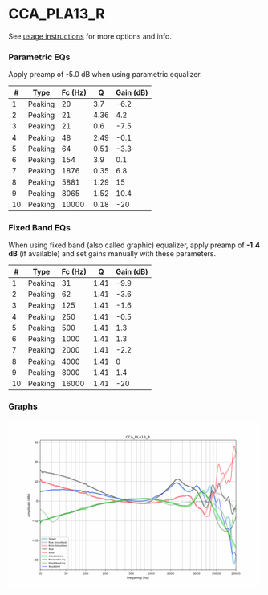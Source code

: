 # CCA_PLA13_R
See [usage instructions](https://github.com/jaakkopasanen/AutoEq#usage) for more options and info.

### Parametric EQs
Apply preamp of -5.0 dB when using parametric equalizer.

|   # | Type    |   Fc (Hz) |    Q |   Gain (dB) |
|-----|---------|-----------|------|-------------|
|   1 | Peaking |        20 | 3.7  |        -6.2 |
|   2 | Peaking |        21 | 4.36 |         4.2 |
|   3 | Peaking |        21 | 0.6  |        -7.5 |
|   4 | Peaking |        48 | 2.49 |        -0.1 |
|   5 | Peaking |        64 | 0.51 |        -3.3 |
|   6 | Peaking |       154 | 3.9  |         0.1 |
|   7 | Peaking |      1876 | 0.35 |         6.8 |
|   8 | Peaking |      5881 | 1.29 |        15   |
|   9 | Peaking |      8065 | 1.52 |        10.4 |
|  10 | Peaking |     10000 | 0.18 |       -20   |

### Fixed Band EQs
When using fixed band (also called graphic) equalizer, apply preamp of **-1.4 dB** (if available) and set gains manually with these parameters.

|   # | Type    |   Fc (Hz) |    Q |   Gain (dB) |
|-----|---------|-----------|------|-------------|
|   1 | Peaking |        31 | 1.41 |        -9.9 |
|   2 | Peaking |        62 | 1.41 |        -3.6 |
|   3 | Peaking |       125 | 1.41 |        -1.6 |
|   4 | Peaking |       250 | 1.41 |        -0.5 |
|   5 | Peaking |       500 | 1.41 |         1.3 |
|   6 | Peaking |      1000 | 1.41 |         1.3 |
|   7 | Peaking |      2000 | 1.41 |        -2.2 |
|   8 | Peaking |      4000 | 1.41 |         0   |
|   9 | Peaking |      8000 | 1.41 |         1.4 |
|  10 | Peaking |     16000 | 1.41 |       -20   |

### Graphs
![](./CCA_PLA13_R.png)
